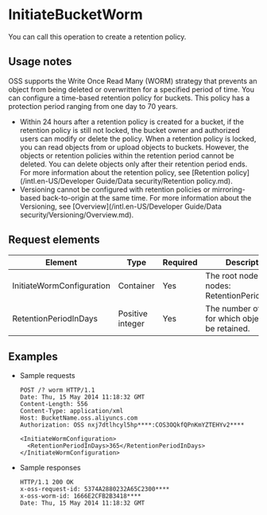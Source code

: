 # InitiateBucketWorm

You can call this operation to create a retention policy.

## Usage notes

OSS supports the Write Once Read Many \(WORM\) strategy that prevents an object from being deleted or overwritten for a specified period of time. You can configure a time-based retention policy for buckets. This policy has a protection period ranging from one day to 70 years.

-   Within 24 hours after a retention policy is created for a bucket, if the retention policy is still not locked, the bucket owner and authorized users can modify or delete the policy. When a retention policy is locked, you can read objects from or upload objects to buckets. However, the objects or retention policies within the retention period cannot be deleted. You can delete objects only after their retention period ends. For more information about the retention policy, see [Retention policy](/intl.en-US/Developer Guide/Data security/Retention policy.md).
-   Versioning cannot be configured with retention policies or mirroring-based back-to-origin at the same time. For more information about the Versioning, see [Overview](/intl.en-US/Developer Guide/Data security/Versioning/Overview.md).

## Request elements

|Element|Type|Required|Description|
|-------|----|--------|-----------|
|InitiateWormConfiguration|Container|Yes|The root node. Child nodes: RetentionPeriodInDays |
|RetentionPeriodInDays|Positive integer|Yes|The number of days for which objects can be retained.|

## Examples

-   Sample requests

    ```
    POST /? worm HTTP/1.1
    Date: Thu, 15 May 2014 11:18:32 GMT
    Content-Length: 556
    Content-Type: application/xml
    Host: BucketName.oss.aliyuncs.com
    Authorization: OSS nxj7dtlhcyl5hp****:COS3OQkfQPnKmYZTEHYv2**** 
    
    <InitiateWormConfiguration>
      <RetentionPeriodInDays>365</RetentionPeriodInDays>
    </InitiateWormConfiguration>
    ```

-   Sample responses

    ```
    HTTP/1.1 200 OK
    x-oss-request-id: 5374A2880232A65C2300****
    x-oss-worm-id: 1666E2CFB2B3418****
    Date: Thu, 15 May 2014 11:18:32 GMT
    ```


